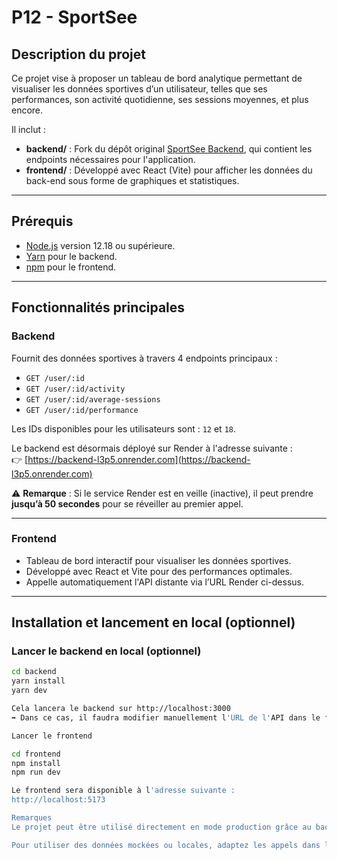 # P12 - SportSee

## Description du projet

Ce projet vise à proposer un tableau de bord analytique permettant de visualiser les données sportives d’un utilisateur, telles que ses performances, son activité quotidienne, ses sessions moyennes, et plus encore.

Il inclut :

- **backend/** : Fork du dépôt original [SportSee Backend](https://github.com/OpenClassrooms-Student-Center/SportSee), qui contient les endpoints nécessaires pour l'application.
- **frontend/** : Développé avec React (Vite) pour afficher les données du back-end sous forme de graphiques et statistiques.

---

## Prérequis

- [Node.js](https://nodejs.org/) version 12.18 ou supérieure.
- [Yarn](https://yarnpkg.com/) pour le backend.
- [npm](https://www.npmjs.com/) pour le frontend.

---

## Fonctionnalités principales

### **Backend**

Fournit des données sportives à travers 4 endpoints principaux :

- `GET /user/:id`
- `GET /user/:id/activity`
- `GET /user/:id/average-sessions`
- `GET /user/:id/performance`

Les IDs disponibles pour les utilisateurs sont : `12` et `18`.

Le backend est désormais déployé sur Render à l'adresse suivante :  
👉 [https://backend-l3p5.onrender.com](https://backend-l3p5.onrender.com)

⚠️ **Remarque** : Si le service Render est en veille (inactive), il peut prendre **jusqu’à 50 secondes** pour se réveiller au premier appel.

---

### **Frontend**

- Tableau de bord interactif pour visualiser les données sportives.
- Développé avec React et Vite pour des performances optimales.
- Appelle automatiquement l'API distante via l’URL Render ci-dessus.

---

## Installation et lancement en local (optionnel)

### Lancer le backend en local (optionnel)

```bash
cd backend
yarn install
yarn dev

Cela lancera le backend sur http://localhost:3000
➡️ Dans ce cas, il faudra modifier manuellement l'URL de l'API dans le frontend si vous ne souhaitez pas utiliser le backend déployé.

Lancer le frontend

cd frontend
npm install
npm run dev

Le frontend sera disponible à l'adresse suivante :
http://localhost:5173

Remarques
Le projet peut être utilisé directement en mode production grâce au backend Render.

Pour utiliser des données mockées ou locales, adaptez les appels dans le fichier de service (apiService.js).

